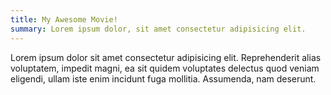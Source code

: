 ```yaml
---
title: My Awesome Movie!
summary: Lorem ipsum dolor, sit amet consectetur adipisicing elit.
---
```


Lorem ipsum dolor sit amet consectetur adipisicing elit. Reprehenderit alias voluptatem, impedit
magni, ea sit quidem voluptates delectus quod veniam eligendi, ullam iste enim incidunt fuga
mollitia. Assumenda, nam deserunt.
